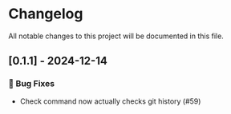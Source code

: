 # Changelog

All notable changes to this project will be documented in this file.

## [0.1.1] - 2024-12-14

### 🐛 Bug Fixes

- Check command now actually checks git history (#59)

<!-- generated by git-cliff -->
